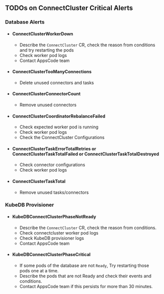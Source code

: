 ## TODOs on ConnectCluster Critical Alerts

### Database Alerts

- #### ConnectClusterWorkerDown
    - Describe the `ConnectCluster` CR, check the reason from conditions and try restarting the pods
    - Check worker pod logs
    - Contact AppsCode team
- #### ConnectClusterTooManyConnections
    - Delete unused connectors and tasks
- #### ConnectClusterConnectorCount
    - Remove unused connectors
- #### ConnectClusterCoordinatorRebalanceFailed
    - Check expected worker pod is running
    - Check worker pod logs
    - Check the ConnectCluster Configurations
- #### ConnectClusterTaskErrorTotalRetries or ConnectClusterTaskTotalFailed or ConnectClusterTaskTotalDestroyed
    - Check connector configurations
    - Check worker pod logs
- #### ConnectClusterTaskTotal
    - Remove unused tasks/connectors

### KubeDB Provisioner

- #### KubeDBConnectClusterPhaseNotReady
    - Describe the `ConnectCluster` CR, check the reason from conditions.
    - Check connectcluster worker pod logs
    - Check KubeDB provisioner logs
    - Contact AppsCode team
- #### KubeDBConnectClusterPhaseCritical
    - If some pods of the database are not `Ready`, Try restarting those pods one at a time.
    - Describe the pods that are not Ready and check their events and conditions.
    - Contact AppsCode team if this persists for more than 30 minutes.